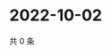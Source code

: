 # 2022-10-02

共 0 条

<!-- BEGIN WEIBO -->
<!-- 最后更新时间 Sun Oct 02 2022 20:10:02 GMT+0800 (China Standard Time) -->

<!-- END WEIBO -->
